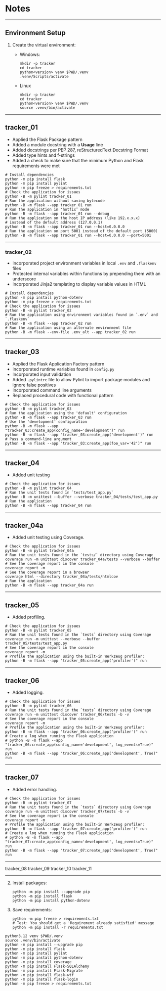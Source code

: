 # Notes

-----

## Environment Setup

1. Create the virtual environment:

   - Windows:

        ```pwsh
        mkdir -p tracker
        cd tracker
        python<version> venv $PWD/.venv
        .venv/Scripts/activate
        ```

   - Linux

        ```shell
        mkdir -p tracker
        cd tracker
        python<version> venv $PWD/.venv
        source .venv/bin/activate
        ```

-----

## tracker_01

- Applied the Flask Package pattern
- Added a module docstring with a **Usage** line
- Added docstrings per PEP 287, reStructuredText Docstring Format
- Added type hints and f-strings
- Added a check to make sure that the minimum Python and Flask requirements were met

```shell
# Install dependencies
python -m pip install flask
python -m pip install pylint
python -m pip freeze > requirements.txt
# Check the application for issues
python -B -m pylint tracker_01
# Run the application without saving bytecode
python -B -m flask --app tracker_01 run
# Run the application in 'hotfix' mode
python -B -m flask --app tracker_01 run --debug
# Run the application on the host IP address (like 192.x.x.x)
# instead of the default address (127.0.0.1)
python -B -m flask --app tracker_01 run --host=0.0.0.0
# Run the application on port 5001 instead of the default port (5000)
python -B -m flask --app tracker_01 run --host=0.0.0.0 --port=5001
```

-----

### tracker_02

- Incorporated project environment variables in local `.env` and `.flaskenv` files
- Protected internal variables within functions by prepending them with an underscore
- Incorporated Jinja2 templating to display variable values in HTML

```shell
# Install dependencies
python -m pip install python-dotenv
python -m pip freeze > requirements.txt
# Check the application for issues
python -B -m pylint tracker_02
# Run the application using environment variables found in `.env` and `.flaskenv`
python -B -m flask --app tracker_02 run
# Run the application using an alternate environment file
python -B -m flask --env-file .env_alt --app tracker_02 run
```

-----

## tracker_03

- Applied the Flask Application Factory pattern
- Incorporated runtime variables found in `config.py`
- Incorporated input validation
- Added `.pylintrc` file to allow Pylint to import package modules and ignore false positives
- Incorporated command line arguments
- Replaced procedural code with functional pattern

```shell
# Check the application for issues
python -B -m pylint tracker_03
# Run the application using the 'default' configuration
python -B -m flask --app tracker_03 run
# Use the 'development' configuration
python -B -m flask --app "tracker_03:create_app(config_name='development')" run
python -B -m flask --app "tracker_03:create_app('development')" run
# Pass a command-line argument
python -B -m flask --app "tracker_03:create_app(foo_var='42')" run
```

-----

## tracker_04

- Added unit testing

```shell
# Check the application for issues
python -B -m pylint tracker_04
# Run the unit tests found in `tests/test_app.py`
python -B -m unittest --buffer --verbose tracker_04/tests/test_app.py
# Run the application
python -B -m flask --app tracker_04 run
```

-----

## tracker_04a

- Added unit testing using Coverage.

```shell
# Check the application for issues
python -B -m pylint tracker_04a
# Run the unit tests found in the `tests/` directory using Coverage
coverage run -m unittest discover tracker_04a/tests --verbose --buffer
# See the coverage report in the console
coverage report -m
# See the coverage report in a browser
coverage html --directory tracker_04a/tests/htmlcov
# Run the application
python -B -m flask --app tracker_04a run
```

-----

## tracker_05

- Added profiling.

```shell
# Check the application for issues
python -B -m pylint tracker_05
# Run the unit tests found in the `tests` directory using Coverage
coverage run -m unittest --verbose --buffer tracker_05/tests/test_app.py
# See the coverage report in the console
coverage report -m
# Profile the application using the built-in Werkzeug profiler:
python -B -m flask --app "tracker_05:create_app('profiler')" run
```

-----

## tracker_06

- Added logging.

```shell
# Check the application for issues
python -B -m pylint tracker_06
# Run the unit tests found in the `tests` directory using Coverage
coverage run -m unittest discover tracker_06/tests -b -v
# See the coverage report in the console
coverage report -m
# Profile the application using the built-in Werkzeug profiler:
python -B -m flask --app "tracker_06:create_app('profiler')" run
# Create a log when running the Flask application
# python -B -m flask --app "tracker_06:create_app(config_name='development', log_events=True)" run
python -B -m flask --app "tracker_06:create_app('development', True)" run
```

-----

## tracker_07

- Added error handling.

```shell
# Check the application for issues
python -B -m pylint tracker_07
# Run the unit tests found in the `tests` directory using Coverage
coverage run -m unittest discover tracker_07/tests -b -v
# See the coverage report in the console
coverage report -m
# Profile the application using the built-in Werkzeug profiler:
python -B -m flask --app "tracker_07:create_app('profiler')" run
# Create a log when running the Flask application
# python -B -m flask --app "tracker_07:create_app(config_name='development', log_events=True)" run
python -B -m flask --app "tracker_07:create_app('development', True)" run
```

-----

tracker_08
tracker_09
tracker_10
tracker_11

-----



2. Install packages:

    ```shell
    python -m pip install --upgrade pip
    python -m pip install flask
    python -m pip install python-dotenv
    ```

3. Save requirements:

    ```shell
    python -m pip freeze > requirements.txt
    # Test: You should get a 'Requirement already satisfied' message
    python -m pip install -r requirements.txt
    ```

```shell
python3.12 venv $PWD/.venv
source .venv/bin/activate
python -m pip install --upgrade pip
python -m pip install flask
python -m pip install pylint
python -m pip install python-dotenv
python -m pip install coverage
python -m pip install Flask-SQLAlchemy
python -m pip install Flask-Migrate
python -m pip install flask-wtf
python -m pip install flask-login
python -m pip freeze > requirements.txt
```
